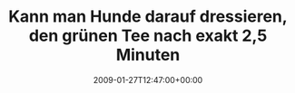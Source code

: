 ---
retweeted: false
source: <a href="http://twitter.com" rel="nofollow">Twitter Web Client</a>
entities:
  hashtags: []
  symbols: []
  user_mentions: []
  urls: []
display_text_range:
- '0'
- '95'
favorite_count: '0'
id_str: '1151917897'
truncated: false
retweet_count: '0'
id: '1151917897'
created_at: Tue Jan 27 12:47:00 +0000 2009
favorited: false
full_text: Kann man Hunde darauf dressieren, den grünen Tee nach exakt 2,5 Minuten
  aus der Kanne zu holen?
lang: de
tags:
- pesos/twitter
date: '2009-01-27T12:47:00+00:00'
src: https://twitter.com/bascht/status/1151917897
original_url: https://twitter.com/bascht/status/1151917897
type: twitter_tweet
text: Kann man Hunde darauf dressieren, den grünen Tee nach exakt 2,5 Minuten aus
  der Kanne zu holen?
title: Kann man Hunde darauf dressieren, den grünen Tee nach exakt 2,5 Minuten

---